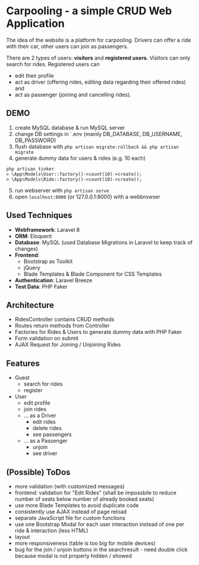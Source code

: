 # Carpooling - a simple CRUD Web Application

The idea of the website is a platform for carpooling. Drivers can offer a ride with their car, other users can join as passengers.

There are 2 types of users: **visitors** and **registered users**. Visitors can only search for rides. Registered users can
- edit their profile
- act as driver (offering rides, editing data regarding their offered rides) and 
- act as passenger (joining and cancelling rides). 

## DEMO
1. create MySQL database & run MySQL server
2. change DB settings in `.env (mainly DB_DATABASE, DB_USERNAME, DB_PASSWORD)
3. flush database with `php artisan migrate:rollback && php artisan migrate`
4. generate dummy data for users & rides (e.g. 10 each)
```
php artisan tinker
> \App\Models\User::factory()->count(10)->create();
> \App\Models\Ride::factory()->count(10)->create();
```
5. run webserver with `php artisan serve`
6. open `localhost:8000` (or 127.0.0.1:8000) with a webbrowser


## Used Techniques
- **Webframework**: Laravel 8
- **ORM**: Eloquent
- **Database**: MySQL (used Database Migrations in Laravel to keep track of changes)
- **Frontend**: 
  - Bootstrap as Toolkit 
  - jQuery
  - Blade Templates & Blade Component for CSS Templates
- **Authentication**: Laravel Breeze
- **Test Data**: PHP Faker

## Architecture
- RidesController contains CRUD methods
- Routes return methods from Controller
- Factories for Rides & Users to generate dummy data with PHP Faker
- Form validation on submit
- AJAX Request for Joining / Unjoining Rides

## Features
- Guest
  - search for rides
  - register
- User
  - edit profile
  - join rides
  - ... as a Driver
    - edit rides
    - delete rides
    - see passengers
  - ... as a Passenger
    - unjoin
    - see driver


## (Possible) ToDos
- more validation (with customized messages)
- frontend: validation for "Edit Rides" (shall be impossbile to reduce number of seats below number of already booked seats)
- use more Blade Templates to avoid duplicate code
- consistently use AJAX instead of page reload
- separate JavaScript file for custom functions
- use one Bootstrap Modal for each user interaction instead of one per ride & interaction (less HTML)
- layout
- more responsiveness (table is too big for mobile devices)
- bug for the join / unjoin buttons in the searchresult - need double click because modal is not
properly hidden / showed

